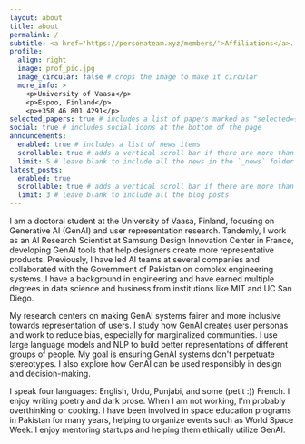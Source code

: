 ```yaml
---
layout: about
title: about
permalink: /
subtitle: <a href='https://personateam.xyz/members/'>Affiliations</a>. Fairness in User Representation, Personas for Social Good, GenAI Personas, Global South .
profile:
  align: right
  image: prof_pic.jpg
  image_circular: false # crops the image to make it circular
  more_info: >
    <p>University of Vaasa</p>
    <p>Espoo, Finland</p>
    <p>+358 46 801 4291</p>
selected_papers: true # includes a list of papers marked as "selected={true}"
social: true # includes social icons at the bottom of the page
announcements:
  enabled: true # includes a list of news items
  scrollable: true # adds a vertical scroll bar if there are more than 3 news items
  limit: 5 # leave blank to include all the news in the `_news` folder
latest_posts:
  enabled: true
  scrollable: true # adds a vertical scroll bar if there are more than 3 new posts items
  limit: 3 # leave blank to include all the blog posts
---
```

I am a <a>doctoral student</a> at the University of Vaasa, Finland, focusing on <a>Generative AI (GenAI) and user representation research</a>. Tandemly, I work as an AI Research Scientist at <a>Samsung Design Innovation Center in France</a>, developing GenAI tools that help designers create more representative products. Previously, I have led AI teams at several companies and collaborated with the Government of Pakistan on complex engineering systems. I have a background in engineering and have earned multiple degrees in data science and business from institutions like <a>MIT</a> and UC San Diego.

My research centers on making <a>GenAI systems fairer and more inclusive</a> towards representation of users. I study how GenAI creates user personas and work to reduce bias, especially for <a>marginalized communities</a>. I use large language models and NLP to build better representations of different groups of people. My goal is ensuring GenAI systems don't perpetuate stereotypes. I also explore how GenAI can be used responsibly in design and decision-making.

I speak four languages: English, Urdu, Punjabi, and some (petit :)) French. I enjoy writing poetry and dark prose. When I am not working, I'm probably <a>overthinking or cooking</a>. I have been involved in space education programs in Pakistan for many years, helping to organize events such as World Space Week. I enjoy <a>mentoring startups</a> and helping them ethically utilize GenAI.
